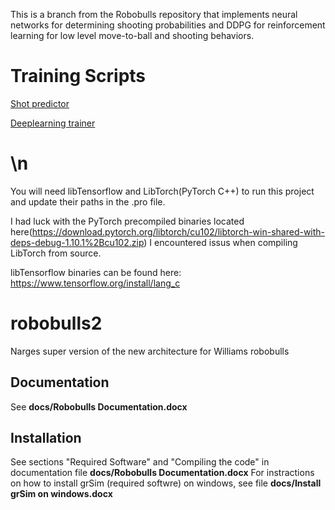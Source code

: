 This is a branch from the Robobulls repository that implements
neural networks for determining shooting probabilities and DDPG for reinforcement learning
for low level move-to-ball and shooting behaviors.

# Training Scripts
[Shot predictor](https://github.com/justinandrewrodney/CanShootTrainer)

[Deeplearning trainer](https://github.com/justinandrewrodney/SSL_DDPG_rSoccer)

\n
==========

You will need libTensorflow and LibTorch(PyTorch C++) to run this project and update
their paths in the .pro file.

I had luck with the PyTorch precompiled binaries located here(https://download.pytorch.org/libtorch/cu102/libtorch-win-shared-with-deps-debug-1.10.1%2Bcu102.zip) 
I encountered issus when compiling LibTorch from source.

libTensorflow binaries can be found here: https://www.tensorflow.org/install/lang_c

robobulls2
==========

Narges super version of the new architecture for Williams robobulls

Documentation
-------------
See **docs/Robobulls Documentation.docx**

Installation
------------
See sections "Required Software" and "Compiling the code" in documentation file **docs/Robobulls Documentation.docx**
For instractions on how to install grSim (required softwre) on windows, see file **docs/Install grSim on windows.docx**

